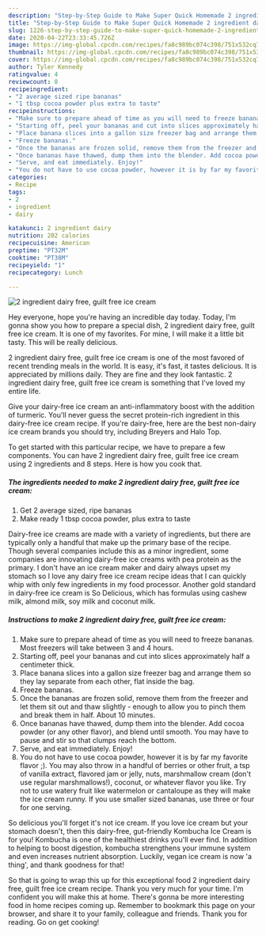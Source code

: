 ```yaml
---
description: "Step-by-Step Guide to Make Super Quick Homemade 2 ingredient dairy free, guilt free ice cream"
title: "Step-by-Step Guide to Make Super Quick Homemade 2 ingredient dairy free, guilt free ice cream"
slug: 1226-step-by-step-guide-to-make-super-quick-homemade-2-ingredient-dairy-free-guilt-free-ice-cream
date: 2020-04-22T23:33:45.726Z
image: https://img-global.cpcdn.com/recipes/fa8c989bc074c398/751x532cq70/2-ingredient-dairy-free-guilt-free-ice-cream-recipe-main-photo.jpg
thumbnail: https://img-global.cpcdn.com/recipes/fa8c989bc074c398/751x532cq70/2-ingredient-dairy-free-guilt-free-ice-cream-recipe-main-photo.jpg
cover: https://img-global.cpcdn.com/recipes/fa8c989bc074c398/751x532cq70/2-ingredient-dairy-free-guilt-free-ice-cream-recipe-main-photo.jpg
author: Tyler Kennedy
ratingvalue: 4
reviewcount: 8
recipeingredient:
- "2 average sized ripe bananas"
- "1 tbsp cocoa powder plus extra to taste"
recipeinstructions:
- "Make sure to prepare ahead of time as you will need to freeze bananas. Most freezers will take between 3 and 4 hours."
- "Starting off, peel your bananas and cut into slices approximately half a centimeter thick."
- "Place banana slices into a gallon size freezer bag and arrange them so they lay separate from each other, flat inside the bag."
- "Freeze bananas."
- "Once the bananas are frozen solid, remove them from the freezer and let them sit out and thaw slightly - enough to allow you to pinch them and break them in half. About 10 minutes."
- "Once bananas have thawed, dump them into the blender. Add cocoa powder (or any other flavor), and blend until smooth. You may have to pause and stir so that clumps reach the bottom."
- "Serve, and eat immediately. Enjoy!"
- "You do not have to use cocoa powder, however it is by far my favorite flavor ;). You may also throw in a handful of berries or other fruit, a tsp of vanilla extract, flavored jam or jelly, nuts, marshmallow cream (don&#39;t use regular marshmallows!), coconut, or whatever flavor you like. Try not to use watery fruit like watermelon or cantaloupe as they will make the ice cream runny. If you use smaller sized bananas, use three or four for one serving."
categories:
- Recipe
tags:
- 2
- ingredient
- dairy

katakunci: 2 ingredient dairy 
nutrition: 202 calories
recipecuisine: American
preptime: "PT32M"
cooktime: "PT38M"
recipeyield: "1"
recipecategory: Lunch

---
```



![2 ingredient dairy free, guilt free ice cream](https://img-global.cpcdn.com/recipes/fa8c989bc074c398/751x532cq70/2-ingredient-dairy-free-guilt-free-ice-cream-recipe-main-photo.jpg)

Hey everyone, hope you're having an incredible day today. Today, I'm gonna show you how to prepare a special dish, 2 ingredient dairy free, guilt free ice cream. It is one of my favorites. For mine, I will make it a little bit tasty. This will be really delicious.

2 ingredient dairy free, guilt free ice cream is one of the most favored of recent trending meals in the world. It is easy, it's fast, it tastes delicious. It is appreciated by millions daily. They are fine and they look fantastic. 2 ingredient dairy free, guilt free ice cream is something that I've loved my entire life.

Give your dairy-free ice cream an anti-inflammatory boost with the addition of turmeric. You&#39;ll never guess the secret protein-rich ingredient in this dairy-free ice cream recipe. If you&#39;re dairy-free, here are the best non-dairy ice cream brands you should try, including Breyers and Halo Top.


To get started with this particular recipe, we have to prepare a few components. You can have 2 ingredient dairy free, guilt free ice cream using 2 ingredients and 8 steps. Here is how you cook that.

<!--inarticleads1-->

##### The ingredients needed to make 2 ingredient dairy free, guilt free ice cream:

1. Get 2 average sized, ripe bananas
1. Make ready 1 tbsp cocoa powder, plus extra to taste


Dairy-free ice creams are made with a variety of ingredients, but there are typically only a handful that make up the primary base of the recipe. Though several companies include this as a minor ingredient, some companies are innovating dairy-free ice creams with pea protein as the primary. I don&#39;t have an ice cream maker and dairy always upset my stomach so I love any dairy free ice cream recipe ideas that I can quickly whip with only few ingredients in my food processor. Another gold standard in dairy-free ice cream is So Delicious, which has formulas using cashew milk, almond milk, soy milk and coconut milk. 

<!--inarticleads2-->

##### Instructions to make 2 ingredient dairy free, guilt free ice cream:

1. Make sure to prepare ahead of time as you will need to freeze bananas. Most freezers will take between 3 and 4 hours.
1. Starting off, peel your bananas and cut into slices approximately half a centimeter thick.
1. Place banana slices into a gallon size freezer bag and arrange them so they lay separate from each other, flat inside the bag.
1. Freeze bananas.
1. Once the bananas are frozen solid, remove them from the freezer and let them sit out and thaw slightly - enough to allow you to pinch them and break them in half. About 10 minutes.
1. Once bananas have thawed, dump them into the blender. Add cocoa powder (or any other flavor), and blend until smooth. You may have to pause and stir so that clumps reach the bottom.
1. Serve, and eat immediately. Enjoy!
1. You do not have to use cocoa powder, however it is by far my favorite flavor ;). You may also throw in a handful of berries or other fruit, a tsp of vanilla extract, flavored jam or jelly, nuts, marshmallow cream (don&#39;t use regular marshmallows!), coconut, or whatever flavor you like. Try not to use watery fruit like watermelon or cantaloupe as they will make the ice cream runny. If you use smaller sized bananas, use three or four for one serving.


So delicious you&#39;ll forget it&#39;s not ice cream. If you love ice cream but your stomach doesn&#39;t, then this dairy-free, gut-friendly Kombucha Ice Cream is for you! Kombucha is one of the healthiest drinks you&#39;ll ever find. In addition to helping to boost digestion, kombucha strengthens your immune system and even increases nutrient absorption. Luckily, vegan ice cream is now &#39;a thing&#39;, and thank goodness for that! 

So that is going to wrap this up for this exceptional food 2 ingredient dairy free, guilt free ice cream recipe. Thank you very much for your time. I'm confident you will make this at home. There's gonna be more interesting food in home recipes coming up. Remember to bookmark this page on your browser, and share it to your family, colleague and friends. Thank you for reading. Go on get cooking!
